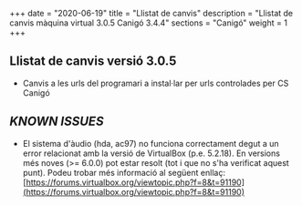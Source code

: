 +++
date        = "2020-06-19"
title       = "Llistat de canvis"
description = "Llistat de canvis màquina virtual 3.0.5 Canigó 3.4.4"
sections    = "Canigó"
weight		= 1
+++

## Llistat de canvis versió 3.0.5

- Canvis a les urls del programari a instal·lar per urls controlades per CS Canigó

## _KNOWN ISSUES_

- El sistema d'àudio (hda, ac97) no funciona correctament degut a un error relacionat amb la versió de VirtualBox (p.e. 5.2.18). En versions més noves (>= 6.0.0) pot estar resolt (tot i que no s'ha verificat aquest punt). Podeu trobar més informació al següent enllaç: [https://forums.virtualbox.org/viewtopic.php?f=8&t=91190](https://forums.virtualbox.org/viewtopic.php?f=8&t=91190)
